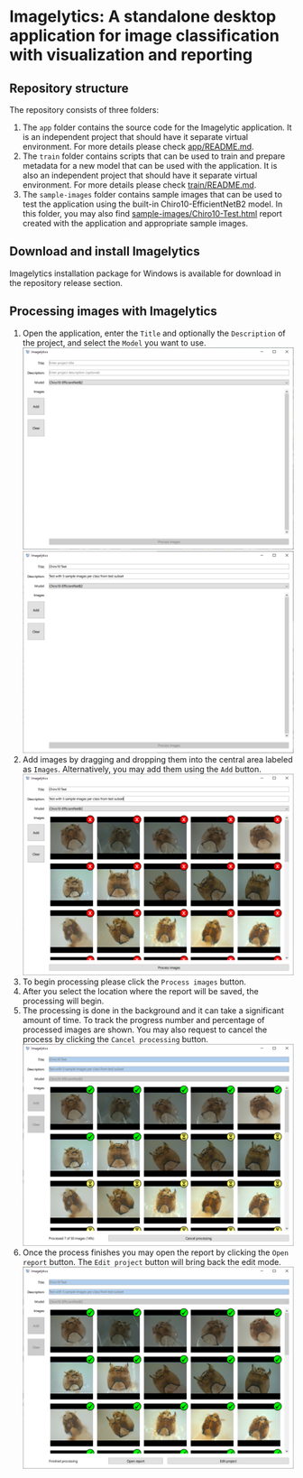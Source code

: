 # Imagelytics: A standalone desktop application for image classification with visualization and reporting

## Repository structure
The repository consists of three folders:
1) The <code>app</code> folder contains the source code for the Imagelytic application. It is an independent project that should have it separate virtual environment. For more details please check [app/README.md](app/README.md).
2) The <code>train</code> folder contains scripts that can be used to train and prepare metadata for a new model that can be used with the application. It is also an independent project that should have it separate virtual environment. For more details please check [train/README.md](train/README.md).
3) The <code>sample-images</code> folder contains sample images that can be used to test the application using the built-in Chiro10-EfficientNetB2 model. In this folder, you may also find [sample-images/Chiro10-Test.html](sample-images/Chiro10-Test.html) report created with the application and appropriate sample images.

## Download and install Imagelytics
Imagelytics installation package for Windows is available for download in the repository release section.

## Processing images with Imagelytics
1) Open the application, enter the <code>Title</code> and optionally the <code>Description</code> of the project, and select the <code>Model</code> you want to use.
![imagelytics1.png](docs/images/imagelytics1.png)
![imagelytics2.png](docs/images/imagelytics2.png)
2) Add images by dragging and dropping them into the central area labeled as <code>Images</code>. Alternatively, you may add them using the <code>Add</code> button. 
![imagelytics3.png](docs/images/imagelytics3.png)
3) To begin processing please click the <code>Process images</code> button. 
4) After you select the location where the report will be saved, the processing will begin.
5) The processing is done in the background and it can take a significant amount of time. To track the progress number and percentage of processed images are shown. You may also request to cancel the process by clicking the <code>Cancel processing</code> button.
![imagelytics4.png](docs/images/imagelytics4.png)
6) Once the process finishes you may open the report by clicking the <code>Open report</code> button. The <code>Edit project</code> button will bring back the edit mode.
![imagelytics5.png](docs/images/imagelytics5.png)
